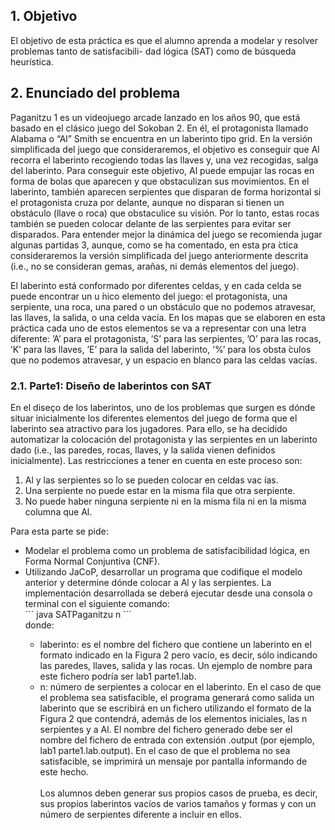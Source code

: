 <h2>1. Objetivo</h2>

El objetivo de esta práctica es que el alumno aprenda a modelar y resolver problemas tanto de satisfacibili- dad lógica (SAT) como de búsqueda heurística.

<h2>2. Enunciado del problema</h2>
Paganitzu 1 es un videojuego arcade lanzado en los años 90, que está basado en el clásico juego del Sokoban 2. En él, el protagonista llamado Alabama o “Al” Smith se encuentra en un laberinto tipo grid. En la versión simplificada del juego que consideraremos, el objetivo es conseguir que Al recorra el laberinto recogiendo todas las llaves y, una vez recogidas, salga del laberinto. Para conseguir este objetivo, Al puede empujar las rocas en forma de bolas que aparecen y que obstaculizan sus movimientos. En el laberinto, también aparecen serpientes que disparan de forma horizontal si el protagonista cruza por delante, aunque no disparan si tienen un obstáculo (llave o roca) que obstaculice su visión. Por lo tanto, estas rocas también se pueden colocar delante de las serpientes para evitar ser disparados. Para entender mejor la dinámica del juego se recomienda jugar algunas partidas 3, aunque, como se ha comentado, en esta pra ́ctica consideraremos la versión simplificada del juego anteriormente descrita (i.e., no se consideran gemas, arañas, ni demás elementos del juego).

El laberinto está conformado por diferentes celdas, y en cada celda se puede encontrar un u ́nico elemento del juego: el protagonista, una serpiente, una roca, una pared o un obstáculo que no podemos atravesar, las llaves, la salida, o una celda vacía. En los mapas que se elaboren en esta práctica cada uno de estos elementos se va a representar con una letra diferente: ’A’ para el protagonista, ’S’ para las serpientes, ’O’ para las rocas, ’K’ para las llaves, ’E’ para la salida del laberinto, ’%’ para los obsta ́culos que no podemos atravesar, y un espacio en blanco para las celdas vacías.

<h3>2.1. Parte1: Diseño de laberintos con SAT</h3>
En el diseço de los laberintos, uno de los problemas que surgen es dónde situar inicialmente los diferentes elementos del juego de forma que el laberinto sea atractivo para los jugadores. Para ello, se ha decidido automatizar la colocación del protagonista y las serpientes en un laberinto dado (i.e., las paredes, rocas, llaves, y la salida vienen definidos inicialmente). Las restricciones a tener en cuenta en este proceso son:
<ol>
<li>Al y las serpientes so ́lo se pueden colocar en celdas vac ́ıas.</li>
<li>Una serpiente no puede estar en la misma fila que otra serpiente.</li>
<li>No puede haber ninguna serpiente ni en la misma fila ni en la misma columna que Al.</li>
</ol>
Para esta parte se pide:
<ul>

<li>Modelar el problema como un problema de satisfacibilidad lógica, en Forma Normal Conjuntiva (CNF).<li>
Utilizando JaCoP, desarrollar un programa que codifique el modelo anterior y determine dónde colocar a Al y las serpientes. La implementación desarrollada se deberá ejecutar desde una consola o terminal con el siguiente comando:<br>
```
java SATPaganitzu <laberinto> n
```
<br> donde:
<ul>
<li>laberinto: es el nombre del fichero que contiene un laberinto en el formato indicado en la Figura 2 pero vacío, es decir, sólo indicando las paredes, llaves, salida y las rocas. Un ejemplo de nombre para este fichero podría ser lab1 parte1.lab.</li>
<li>n: número de serpientes a colocar en el laberinto.
En el caso de que el problema sea satisfacible, el programa generará como salida un laberinto que se escribirá en un fichero utilizando el formato de la Figura 2 que contendrá, además de los elementos iniciales, las n serpientes y a Al. El nombre del fichero generado debe ser el nombre del fichero de entrada con extensión .output (por ejemplo, lab1 parte1.lab.output). En el caso de que el problema no sea satisfacible, se imprimirá un mensaje por pantalla informando de este hecho.</li>
<br>Los alumnos deben generar sus propios casos de prueba, es decir, sus propios laberintos vacíos de varios tamaños y formas y con un número de serpientes diferente a incluir en ellos.